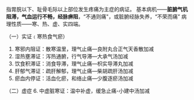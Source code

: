 指胃脘以下、耻骨毛际以上部位发生疼痛为主症的病证。
基本病机——**脏腑气机阻滞，气血运行不畅，经脉痹阻**，“不通则痛"，或脏腑经脉失养，“不荣而痛”
病理性质——寒、热、虚、实四端。

（一）实证﹙寒热食气瘀）
1. 寒邪内阻证：散寒温里，理气止痛—良附丸合正气天香散加减
2. 湿热壅滞证：泻热通腑，行气导滞—大承气汤加减
3. 饮食积滞证：消食导滞，理气止痛—枳实导滞丸加减
4. 肝郁气滞证：疏肝解郁，理气止痛—柴胡疏肝汤加减
5. 瘀血内停证：活血化瘀，和络止痛—少腹逐瘀汤加减

（二）虚症
6. 中虚脏寒证：温中补虚，缓急止痛-小建中汤加减